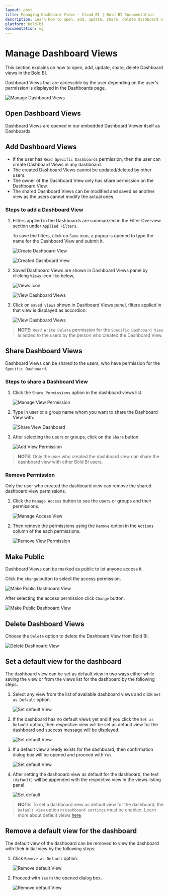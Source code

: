 ```yaml
---
layout: post
title: Managing Dashboard Views – Cloud BI | Bold BI Documentation
description: Learn how to open, add, update, share, delete dashboard views and mark dashboard view as public in Bold BI Cloud. 
platform: bold-bi
documentation: ug
---
```


# Manage Dashboard Views

This section explains on how to open, add, update, share, delete Dashboard views in the Bold BI.

Dashboard Views that are accessible by the user depending on the user's permission is displayed in the Dashboards page.

![Manage Dashboard Views](/static/assets/cloud/managing-resources/manage-dashboards/images/Launch-Dashboard-Views-From-Server.png)

## Open Dashboard Views
Dashboard Views are opened in our embedded Dashboard Viewer itself as Dashboards.
		
## Add Dashboard Views
* If the user has `Read Specific Dashboards` permission, then the user can create Dashboard Views in any dashboard.
* The created Dashboard Views cannot be updated/deleted by other users.
* The owner of the Dashboard View only has share permission on the Dashboard View.
* The shared Dashboard Views can be modified and saved as another view as the users cannot modify the actual ones.  

### Steps to add a Dashboard View

1. Filters applied in the Dashboards are summarized in the Filter Overview section under `Applied Filters`.

    To save the filters, click on `Save` icon, a popup is opened to type the name for the Dashboard View and submit it.

    ![Create Dashboard View](/static/assets/cloud/managing-resources/manage-dashboards/images/Add-Dashboard-View.png)    
    
    ![Created Dashboard View](/static/assets/cloud/managing-resources/manage-dashboards/images/Added-Dashboard-View.png)

2. Saved Dashboard Views are shown in Dashboard Views panel by clicking `Views` icon like below,

   ![Views icon](/static/assets/cloud/managing-resources/manage-dashboards/images/views-icon.png)
  
   ![View Dashboard Views](/static/assets/cloud/managing-resources/manage-dashboards/images/View-Saved-Dashboard-Views.png)

3. Click on `saved views` shown in Dashboard Views panel, filters applied in that view is displayed as accordion.   

   ![View Dashboard Views](/static/assets/cloud/managing-resources/manage-dashboards/images/applied-filters-accordion.png)

> **NOTE:**  `Read Write Delete` permission for the `Specific Dashboard View` is added to the users by the person who created the Dashboard View.

## Share Dashboard Views
Dashboard Views can be shared to the users, who have permission for the `Specific Dashboard`.

### Steps to share a Dashboard View

1. Click the `Share Permissions` option in the dashboard views list.

	![Manage View Permission](/static/assets/cloud/managing-resources/manage-dashboards/images/manage-view-permission-context.png)

2. Type in user or a group name whom you want to share the Dashboard View with.

	![Share View Dashboard](/static/assets/cloud/managing-resources/manage-dashboards/images/share-dashbaord-view.png)

3. After selecting the users or groups, click on the `Share` button.

	![Add View Permission](/static/assets/cloud/managing-resources/manage-dashboards/images/add-view-permission.png)
	
> **NOTE:**  Only the user who created the dashboard view can share the dashboard view with other Bold BI users.

### Remove Permission

Only the user who created the dashboard view can remove the shared dashboard view permissions.

1. Click the `Manage Access` button to see the users or groups and their permissions.

	![Manage Access View](/static/assets/cloud/managing-resources/manage-dashboards/images/manage-access-view.png)

2. Then remove the permissions using the `Remove` option in the `Actions` column of the each permissions.

    ![Remove View Permission](/static/assets/cloud/managing-resources/manage-dashboards/images/remove-view-permission.png)
	
## Make Public

Dashboard Views can be marked as public to let anyone access it.

Click the `change` button to select the access permission. 

![Make Public Dashboard View](/static/assets/cloud/managing-resources/manage-dashboards/images/change-permission-access.png)

After selecting the access permission click `Change` button.

![Make Public Dashboard View](/static/assets/cloud/managing-resources/manage-dashboards/images/Make-Public-Dashboard-View.png)
		
## Delete Dashboard Views

Choose the `Delete` option to delete the Dashboard View from Bold BI.

![Delete Dashboard View](/static/assets/cloud/managing-resources/manage-dashboards/images/Delete-Dashboard-View.png)

## Set a default view for the dashboard

The dashboard view can be set as default view in two ways either while saving the view or from the views list for the dashboard by the following steps:

1. Select any view from the list of available dashboard views and click `Set as Default` option.

    ![Set default View](/static/assets/cloud/managing-resources/manage-dashboards/images/set-default-icon.png)

2. If the dashboard has no default views yet and if you click the `Set as Default` option, then respective view will be set as default view for the dashboard and success message will be displayed.

    ![Set default View](/static/assets/cloud/managing-resources/manage-dashboards/images/set-success.png)

3. If a default view already exists for the dashboard, then confirmation dialog box will be opened and proceed with `Yes`.

    ![Set default View](/static/assets/cloud/managing-resources/manage-dashboards/images/multiple-default.png)

4. After setting the dashboard view as default for the dashboard, the text `(default)` will be appended with the respective view in the views listing panel.

    ![Set default](/static/assets/cloud/managing-resources/manage-dashboards/images/default-view.png)

> **NOTE:** To set a dashboard view as default view for the dashboard, the `Default view` option in `Dashboard settings` must be enabled. Learn more about default views [here](/cloud-bi/site-administration/dashboard-settings/default-views).

## Remove a default view for the dashboard

The default view of the dashboard can be removed to view the dashboard with their initial view by the following steps:

1. Click `Remove as Default` option.

    ![Remove default View](/static/assets/cloud/managing-resources/manage-dashboards/images/remove-icon.png)

2. Proceed with `Yes` in the opened dialog box.

    ![Remove default View](/static/assets/cloud/managing-resources/manage-dashboards/images/remove-default.png)
